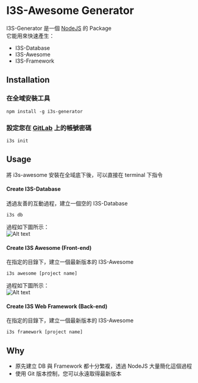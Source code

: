 # I3S-Awesome Generator

I3S-Generator 是一個 [NodeJS](https://nodejs.org) 的 Package  
它能用來快速產生：
 * I3S-Database
 * I3S-Awesome
 * I3S-Framework


## Installation

### 在全域安裝工具

    npm install -g i3s-generator

### 設定您在 [GitLab](https://gitlab.com) 上的帳號密碼

    i3s init



## Usage
將 i3s-awesome 安裝在全域底下後，可以直接在 terminal 下指令

#### Create I3S-Database
透過友善的互動過程，建立一個空的 I3S-Database

    i3s db
 
過程如下圖所示：  
![Alt text](http://163.22.21.72/fb_ac/db.gif "Create I3S-Database")
  
 
 
#### Create I3S Awesome (Front-end)
在指定的目錄下，建立一個最新版本的 I3S-Awesome

    i3s awesome [project name]

過程如下圖所示：  
![Alt text](http://163.22.21.72/fb_ac/fm.gif "Create I3S Web Framework")
 


#### Create I3S Web Framework (Back-end)
在指定的目錄下，建立一個最新版本的 I3S-Awesome

    i3s framework [project name]

 
## Why

 - 原先建立 DB 與 Framework 都十分繁複，透過 NodeJS 大量簡化這個過程
 - 使用 Git 版本控制，您可以永遠取得最新版本

